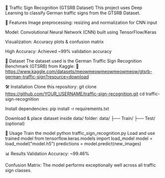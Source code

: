 🚦 Traffic Sign Recognition (GTSRB Dataset)
This project uses Deep Learning to classify German traffic signs from the GTSRB Dataset.

📌 Features
Image preprocessing: resizing and normalization for CNN input

Model: Convolutional Neural Network (CNN) built using TensorFlow/Keras

Visualization: Accuracy plots & confusion matrix

High Accuracy: Achieved ~99% validation accuracy

📂 Dataset
The dataset used is the German Traffic Sign Recognition Benchmark (GTSRB) from Kaggle:
🔗 https://www.kaggle.com/datasets/meowmeowmeowmeowmeow/gtsrb-german-traffic-sign?resource=download

🛠 Installation
Clone this repository:
git clone https://github.com/YOUR_USERNAME/traffic-sign-recognition.git
cd traffic-sign-recognition

Install dependencies:
pip install -r requirements.txt

Download & place dataset inside data/ folder:
data/
├── Train/
├── Test/   (optional)

🚀 Usage
Train the model
python traffic_sign_recognition.py
Load and use trained model
from tensorflow.keras.models import load_model
model = load_model("model.h5")
predictions = model.predict(new_images)

📊 Results
Validation Accuracy: ~99.46%

Confusion Matrix:
The model performs exceptionally well across all traffic sign classes.

